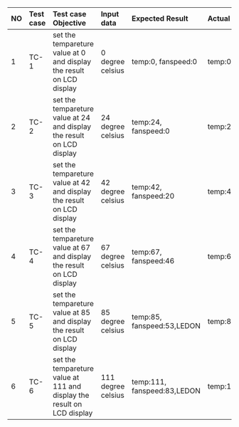|NO|Test case|Test case Objective                                                   |Input data        |Expected Result            |Actual Result             |status|
|:-|:--------|:---------------------------------------------------------------------|:-----------------|:--------------------------|:-------------------------|:-----|
|1 |TC-1     |set the tempareture value at 0 and display the result on LCD display  |0 degree celsius  |temp:0, fanspeed:0         |temp:0,fanspeed:0         |Pass  |
|2 |TC-2     |set the tempareture value at 24 and display the result on LCD display |24 degree celsius |temp:24, fanspeed:0        |temp:24,fanspeed:5        |Fail  |
|3 |TC-3     |set the tempareture value at 42 and display the result on LCD display |42 degree celsius |temp:42, fanspeed:20       |temp:42,fanspeed:20       |Pass  |
|4 |TC-4     |set the tempareture value at 67 and display the result on LCD display |67 degree celsius |temp:67, fanspeed:46       |temp:67,fanspeed:46       |Pass  | 
|5 |TC-5     |set the tempareture value at 85 and display the result on LCD display |85 degree celsius |temp:85, fanspeed:53,LEDON |temp:85,fanspeed:53,LEDON |Pass  | 
|6 |TC-6     |set the tempareture value at 111 and display the result on LCD display|111 degree celsius|temp:111, fanspeed:83,LEDON|temp:111,fanspeed:83,LEDON|Pass  |   
